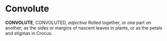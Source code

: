 # Convolute

**CONVOLUTE**, CONVOLUTED, _adjective_ Rolled together, or one part on another; as the sides or margins of nascent leaves in plants, or as the petals and stigmas in Crocus.